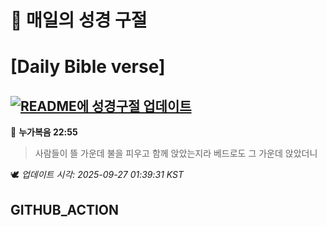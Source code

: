 # 🙏 매일의 성경 구절
# [Daily Bible verse]
## [![README에 성경구절 업데이트](https://github.com/DONGSUKA/first_test/actions/workflows/update-readme-bible.yml/badge.svg)](https://github.com/DONGSUKA/first_test/actions/workflows/update-readme-bible.yml)
<!-- START_BIBLE_VERSE -->
📖 **누가복음 22:55**
> 사람들이 뜰 가운데 불을 피우고 함께 앉았는지라 베드로도 그 가운데 앉았더니

🕊️ _업데이트 시각: 2025-09-27 01:39:31 KST_
  <!-- END_BIBLE_VERSE -->
## GITHUB_ACTION
